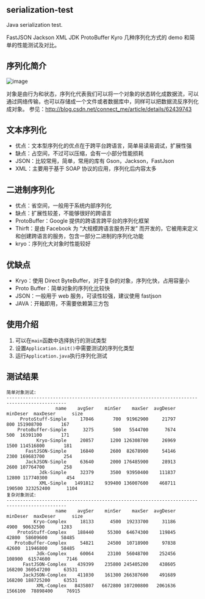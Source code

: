 ## serialization-test

Java serialization test.

FastJSON Jackson XML JDK ProtoBuffer Kyro 几种序列化方式的 demo 和简单的性能测试及对比。

## 序列化简介

![image](https://cloud.githubusercontent.com/assets/7654175/23894440/169d21e8-08dd-11e7-964a-aeffd5bb7211.png)

对象是由行为和状态，序列化代表我们可以将一个对象的状态转化成数据流，可以通过网络传输，也可以存储成一个文件或者数据库中，同样可以把数据流反序列化成对象。
参见：http://blog.csdn.net/connect_me/article/details/62439743
## 文本序列化

- 优点：文本型序列化的优点在于跨平台跨语言，简单易读易调试，扩展性强
- 缺点：占空间，不过可以压缩，会有一小部分性能损耗
- JSON：比较常用，简单，常用的库有 Gson，Jackson，FastJson
- XML：主要用于基于 SOAP 协议的应用，序列化后内容太多

## 二进制序列化

- 优点：省空间，一般用于系统内部序列化
- 缺点：扩展性较差，不能够很好的跨语言
- ProtoBuffer：Google 提供的跨语言跨平台的序列化框架
- Thirft：是由 Facebook 为 “大规模跨语言服务开发” 而开发的，它被用来定义和创建跨语言的服务，包含一部分二进制的序列化功能
- kryo：序列化大对象时性能较好

## 优缺点

- Kryo：使用 Direct ByteBuffer，对于复杂的对象，序列化快，占用容量小
- Proto Buffer：简单对象的序列化比较快
- JSON：一般用于 web 服务，可读性较强，建议使用 fastjson
- JAVA：开箱即用，不需要依赖第三方包

## 使用介绍

1. 可以在`main`函数中选择执行的测试类型
1. 设置`Application.init()`中需要测试的序列化类型
1. 运行`Application.java`执行序列化测试


## 测试结果

```
简单对象测试:
--------------------------------------------------------------------------------------------
                  name    avgSer    minSer    maxSer  avgDeser  minDeser  maxDeser      size
     ProtoStuff-Simple     17046       700  91962900     21797       800 151908700       167
    ProtoBuffer-Simple      3275       500   5544700      7674       500  16391100       171
           Kryo-Simple     20857      1200 126308700     26969      1500 114516800       181
       FastJSON-Simple     16840      2600  82678900     54146      2300 169683700       254
       JackJSON-Simple     63640      2000 176485900     28913      2600 107764700       258
            Jdk-Simple     32379      3500  93950400    111837     12800 117740300       454
            XML-Simple   1491812    939400 136007600    468711    190500 323252400      1104
复杂对象测试: 
--------------------------------------------------------------------------------------------
                  name    avgSer    minSer    maxSer  avgDeser  minDeser  maxDeser      size
          Kryo-Complex     18133      4500  19233700     31186      4900  90632500      1283
    ProtoStuff-Complex    188440     55300  64674300    119845     42800  58609600     58485
   ProtoBuffer-Complex     54821     24500  10718900     97838     42600  11946800     58485
           Jdk-Complex     60064     23100  56048700    252456    108900  61574600      7146
      FastJSON-Complex    439399    235800 245405200    438605    168200 360547200     63531
      JackJSON-Complex    411030    161300 266387600    491689    168200 188725200     63531
           XML-Complex   8435807   6672800 107200800   2061636   1566100  78898400     76915

```